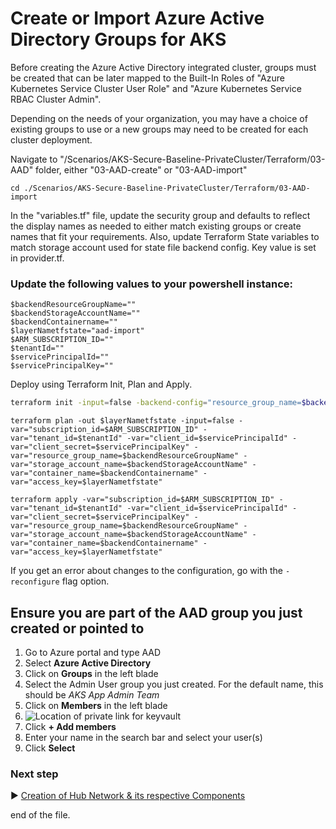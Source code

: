 # Create or Import Azure Active Directory Groups for AKS
Before creating the Azure Active Directory integrated cluster, groups must be created that can be later mapped to the Built-In Roles of "Azure Kubernetes Service Cluster User Role" and "Azure Kubernetes Service RBAC Cluster Admin".

Depending on the needs of your organization, you may have a choice of existing groups to use or a new groups may need to be created for each cluster deployment.  

Navigate to "/Scenarios/AKS-Secure-Baseline-PrivateCluster/Terraform/03-AAD" folder, either "03-AAD-create" or "03-AAD-import"
```
cd ./Scenarios/AKS-Secure-Baseline-PrivateCluster/Terraform/03-AAD-import
```

In the "variables.tf" file, update the security group and defaults to reflect the display names as needed to either match existing groups or create names that fit your requirements. Also, update Terraform State variables to match storage account used for state file backend config. Key value is set in provider.tf.
### Update the following values to your powershell instance:
```
$backendResourceGroupName=""
$backendStorageAccountName=""
$backendContainername=""
$layerNametfstate="aad-import"
$ARM_SUBSCRIPTION_ID=""
$tenantId=""
$servicePrincipalId=""
$servicePrincipalKey=""
```
Deploy using Terraform Init, Plan and Apply. 

```bash
terraform init -input=false -backend-config="resource_group_name=$backendResourceGroupName" -backend-config="storage_account_name=$backendStorageAccountName" -backend-config="container_name=$backendContainername" -backend-config="key=$layerNametfstate" -backend-config="subscription_id=$ARM_SUBSCRIPTION_ID" -backend-config="tenant_id=$tenantId" -backend-config="client_id=$servicePrincipalId" -backend-config="client_secret=$servicePrincipalKey"
```



```
terraform plan -out $layerNametfstate -input=false -var="subscription_id=$ARM_SUBSCRIPTION_ID" -var="tenant_id=$tenantId" -var="client_id=$servicePrincipalId" -var="client_secret=$servicePrincipalKey" -var="resource_group_name=$backendResourceGroupName" -var="storage_account_name=$backendStorageAccountName" -var="container_name=$backendContainername" -var="access_key=$layerNametfstate"
```

```
terraform apply -var="subscription_id=$ARM_SUBSCRIPTION_ID" -var="tenant_id=$tenantId" -var="client_id=$servicePrincipalId" -var="client_secret=$servicePrincipalKey" -var="resource_group_name=$backendResourceGroupName" -var="storage_account_name=$backendStorageAccountName" -var="container_name=$backendContainername" -var="access_key=$layerNametfstate"
```

If you get an error about changes to the configuration, go with the `-reconfigure` flag option.

## Ensure you are part of the AAD group you just created or pointed to

1. Go to Azure portal and type AAD
2. Select **Azure Active Directory**
3. Click on **Groups** in the left blade
4. Select the Admin User group you just created. For the default name, this should be *AKS App Admin Team*
5. Click on **Members** in the left blade
6. ![Location of private link for keyvault](../media/adding-to-aad-group.png)
7. Click **+ Add members**
8. Enter your name in the search bar and select your user(s)
9. Click **Select**

### Next step

:arrow_forward: [Creation of Hub Network & its respective Components](./04-win-network-hub.md)


end of the file.
